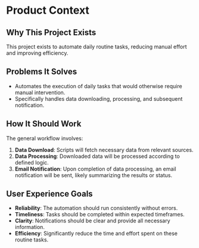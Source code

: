 # Product Context

## Why This Project Exists
This project exists to automate daily routine tasks, reducing manual effort and improving efficiency.

## Problems It Solves
- Automates the execution of daily tasks that would otherwise require manual intervention.
- Specifically handles data downloading, processing, and subsequent notification.

## How It Should Work
The general workflow involves:
1.  **Data Download**: Scripts will fetch necessary data from relevant sources.
2.  **Data Processing**: Downloaded data will be processed according to defined logic.
3.  **Email Notification**: Upon completion of data processing, an email notification will be sent, likely summarizing the results or status.

## User Experience Goals
- **Reliability**: The automation should run consistently without errors.
- **Timeliness**: Tasks should be completed within expected timeframes.
- **Clarity**: Notifications should be clear and provide all necessary information.
- **Efficiency**: Significantly reduce the time and effort spent on these routine tasks.
